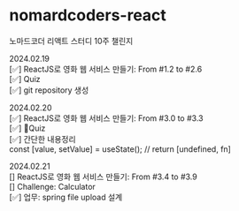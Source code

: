 # nomardcoders-react  
노마드코더 리액트 스터디 10주 챌린지  

2024.02.19  
[✅] ReactJS로 영화 웹 서비스 만들기: From #1.2 to #2.6  
[✅] Quiz  
[✅] git repository 생성

2024.02.20  
[✅] ReactJS로 영화 웹 서비스 만들기: From #3.0 to #3.3  
[✅] Quiz  
[✅] 간단한 내용정리  
const [value, setValue] = useState(); // return [undefined, fn]

2024.02.21  
[] ReactJS로 영화 웹 서비스 만들기: From #3.4 to #3.9  
[] Challenge: Calculator  
[✅] 업무: spring file upload 설계  
